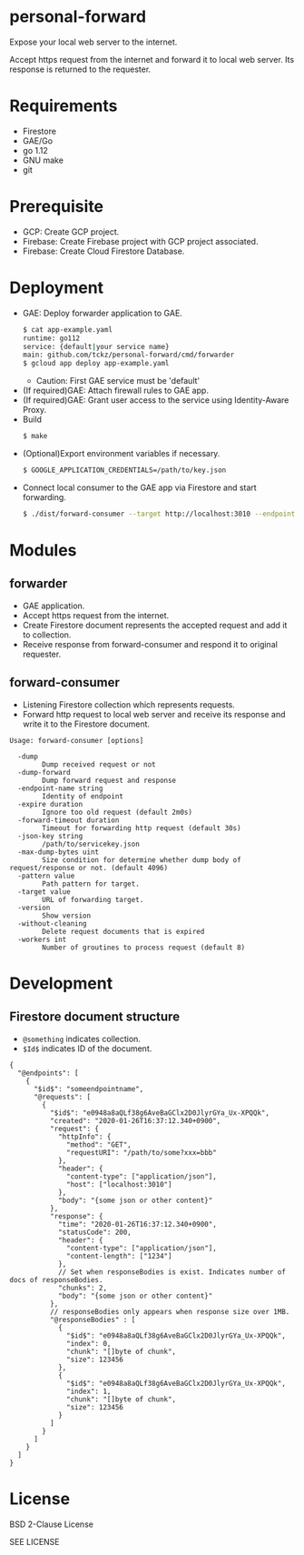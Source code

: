 personal-forward
===

Expose your local web server to the internet.  

Accept https request from the internet and forward it to local web server.
Its response is returned to the requester.

# Requirements

* Firestore
* GAE/Go
* go 1.12
* GNU make
* git

# Prerequisite

* GCP: Create GCP project.
* Firebase: Create Firebase project with GCP project associated.
* Firebase: Create Cloud Firestore Database.

# Deployment

* GAE: Deploy forwarder application to GAE.
  ```bash
  $ cat app-example.yaml
  runtime: go112
  service: {default|your service name}
  main: github.com/tckz/personal-forward/cmd/forwarder
  $ gcloud app deploy app-example.yaml
  ```
  * Caution: First GAE service must be 'default'
* (If required)GAE: Attach firewall rules to GAE app.
* (If required)GAE: Grant user access to the service using Identity-Aware Proxy.
* Build
  ```bash
  $ make
  ```
* (Optional)Export environment variables if necessary.
  ```bash
  $ GOOGLE_APPLICATION_CREDENTIALS=/path/to/key.json
  ```
* Connect local consumer to the GAE app via Firestore and start forwarding.
  ```bash
  $ ./dist/forward-consumer --target http://localhost:3010 --endpoint-name default
  ```

# Modules

## forwarder

* GAE application.
* Accept https request from the internet.
* Create Firestore document represents the accepted request and add it to collection.
* Receive response from forward-consumer and respond it to original requester.

## forward-consumer

* Listening Firestore collection which represents requests. 
* Forward http request to local web server and receive its response and write it to the Firestore document.

```
Usage: forward-consumer [options]

  -dump
        Dump received request or not
  -dump-forward
        Dump forward request and response
  -endpoint-name string
        Identity of endpoint
  -expire duration
        Ignore too old request (default 2m0s)
  -forward-timeout duration
        Timeout for forwarding http request (default 30s)
  -json-key string
        /path/to/servicekey.json
  -max-dump-bytes uint
        Size condition for determine whether dump body of request/response or not. (default 4096)
  -pattern value
        Path pattern for target.
  -target value
        URL of forwarding target.
  -version
        Show version
  -without-cleaning
        Delete request documents that is expired
  -workers int
        Number of groutines to process request (default 8)
```

# Development

## Firestore document structure

* `@something` indicates collection.
* `$Id$` indicates ID of the document.

```json5
{
  "@endpoints": [
    {
      "$id$": "someendpointname",
      "@requests": [
        {
          "$id$": "e0948a8aQLf38g6AveBaGClx2D0JlyrGYa_Ux-XPQQk",
          "created": "2020-01-26T16:37:12.340+0900",
          "request": {
            "httpInfo": {
              "method": "GET",
              "requestURI": "/path/to/some?xxx=bbb"
            },
            "header": {
              "content-type": ["application/json"],
              "host": ["localhost:3010"]
            },
            "body": "{some json or other content}"
          },
          "response": {
            "time": "2020-01-26T16:37:12.340+0900",
            "statusCode": 200,
            "header": {
              "content-type": ["application/json"],
              "content-length": ["1234"]
            },
            // Set when responseBodies is exist. Indicates number of docs of responseBodies.
            "chunks": 2,
            "body": "{some json or other content}"
          },
          // responseBodies only appears when response size over 1MB.
          "@responseBodies" : [
            {
              "$id$": "e0948a8aQLf38g6AveBaGClx2D0JlyrGYa_Ux-XPQQk",
              "index": 0,
              "chunk": "[]byte of chunk",
              "size": 123456
            },
            {
              "$id$": "e0948a8aQLf38g6AveBaGClx2D0JlyrGYa_Ux-XPQQk",
              "index": 1,
              "chunk": "[]byte of chunk",
              "size": 123456
            }
          ]
        }   
      ] 
    } 
  ]
}
```

# License

BSD 2-Clause License

SEE LICENSE
